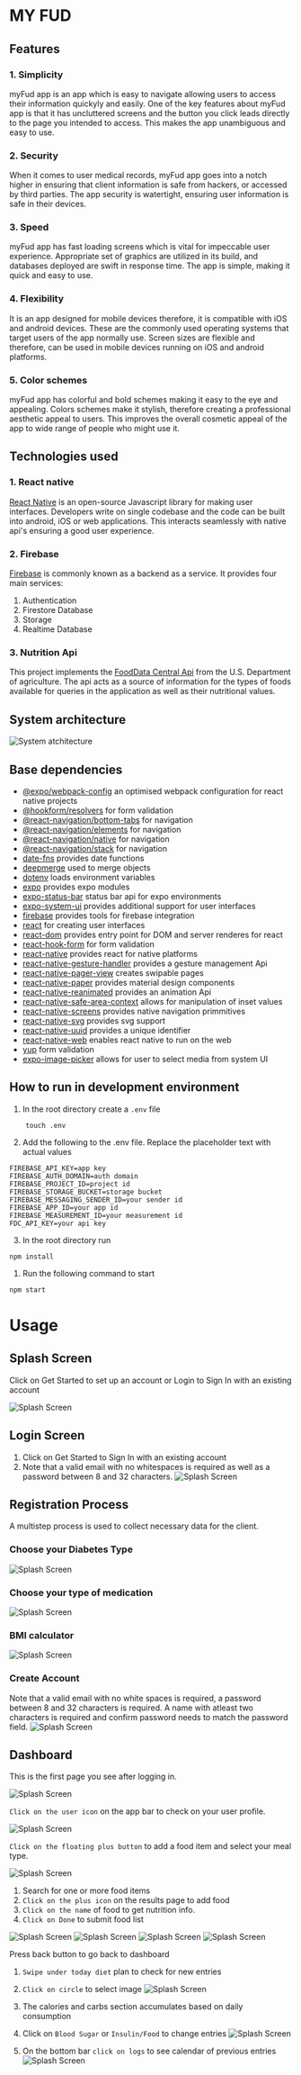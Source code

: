# MY FUD

## Features

### 1. Simplicity
myFud app is an app which is easy to navigate allowing users to access their information quickyly and easily. One of the key features about myFud app is that it has uncluttered screens and the button you click leads directly to the page you intended to access. This makes the app unambiguous and easy to use. 
### 2. Security
When it comes to user medical records, myFud app goes into a notch higher in ensuring that client information is safe from hackers, or accessed by third parties. The app security is watertight, ensuring user information is safe in their devices. 
### 3. Speed
myFud app has fast loading screens which is vital for impeccable user experience. Appropriate set of graphics are utilized in its build, and databases deployed are swift in response time. The app is simple, making it quick and easy to use. 
### 4. Flexibility
It is an app designed for mobile devices therefore, it is compatible with iOS and android devices. These are the commonly used operating systems that target users of the app normally use. Screen sizes are flexible and therefore, can be used in mobile devices running on iOS and android platforms. 
### 5. Color schemes
myFud app has colorful and bold schemes making it easy to the eye and appealing. Colors schemes make it stylish, therefore creating a professional aesthetic appeal to users. This improves the overall cosmetic appeal of the app to wide range of people who might use it. 

## Technologies used

### 1. React native 

[React Native](https://reactnative.dev/) is an open-source Javascript library for making user interfaces. Developers write on single codebase and the code can be built into android, iOS or web applications. This interacts seamlessly with native api's ensuring a good user experience.  

### 2. Firebase 

[Firebase](https://firebase.google.com/) is commonly known as a backend as a service. It provides four main services:
1. Authentication
2. Firestore Database
3. Storage 
4. Realtime Database

### 3. Nutrition Api

This project implements the [FoodData Central Api](https://fdc.nal.usda.gov/api-guide.html) from the U.S. Department of agriculture. The api acts as a source of information for the types of foods available for queries in the application as well as their nutritional values.

## System architecture
![System atchitecture](./docs/architecture.png)
## Base dependencies

- [@expo/webpack-config](https://www.npmjs.com/package/@expo/webpack-config) an optimised webpack configuration for react native projects
- [@hookform/resolvers](https://www.npmjs.com/package/@hookform/resolvers) for form validation
- [@react-navigation/bottom-tabs](https://www.npmjs.com/package/@react-navigation/bottom-tabs) for navigation
- [@react-navigation/elements](https://www.npmjs.com/package/@react-navigation/elements) for navigation
- [@react-navigation/native](https://www.npmjs.com/package/@react-navigation/native) for navigation
- [@react-navigation/stack](https://www.npmjs.com/package/@react-navigation/stack) for navigation
- [date-fns](https://www.npmjs.com/package/date-fns) provides date functions
- [deepmerge](https://www.npmjs.com/package/deepmerge) used to merge objects
- [dotenv](https://www.npmjs.com/package/dotenv) loads environment variables 
- [expo](https://www.npmjs.com/package/expo) provides expo modules
- [expo-status-bar](https://www.npmjs.com/package/expo-status-bar) status bar api for expo environments
- [expo-system-ui](https://www.npmjs.com/package/expo-system-ui) provides additional support for user interfaces
- [firebase](https://www.npmjs.com/package/firebase) provides tools for firebase integration
- [react](https://www.npmjs.com/package/react) for creating user interfaces
- [react-dom](https://www.npmjs.com/package/react-dom) provides entry point for DOM and server renderes for react
- [react-hook-form](https://www.npmjs.com/package/react-hook-form) for form validation 
- [react-native](https://www.npmjs.com/package/react-native) provides react for native platforms
- [react-native-gesture-handler](https://www.npmjs.com/package/react-native-gesture-handler) provides a gesture management Api
- [react-native-pager-view](https://www.npmjs.com/package/react-native-pager-view) creates swipable pages
- [react-native-paper](https://www.npmjs.com/package/react-native-paper) provides material design components
- [react-native-reanimated](https://www.npmjs.com/package/react-native-reanimated) provides an animation Api
- [react-native-safe-area-context](https://www.npmjs.com/package/react-native-safe-area-context) allows for manipulation of inset values
- [react-native-screens](https://www.npmjs.com/package/react-native-screens) provides native navigation primmitives
- [react-native-svg](https://www.npmjs.com/package/react-native-svg) provides svg support
- [react-native-uuid](https://www.npmjs.com/package/react-native-uuid) provides a unique identifier
- [react-native-web](https://www.npmjs.com/package/react-native-web) enables react native to run on the web
- [yup](https://www.npmjs.com/package/yup) form validation
- [expo-image-picker](https://www.npmjs.com/package/expo-image-picker) allows for user to select media from system UI

## How to run in development environment

1. In the root directory create a `.env` file

```
    touch .env
```

2. Add the following to the .env file. Replace the placeholder text with actual values

```
FIREBASE_API_KEY=app key
FIREBASE_AUTH_DOMAIN=auth domain
FIREBASE_PROJECT_ID=project id
FIREBASE_STORAGE_BUCKET=storage bucket
FIREBASE_MESSAGING_SENDER_ID=your sender id
FIREBASE_APP_ID=your app id
FIREBASE_MEASUREMENT_ID=your measurement id
FDC_API_KEY=your api key

```
3. In the root directory run

```
npm install
```

1. Run the following command to start

```
npm start
```

# Usage

## Splash Screen
Click on Get Started to set up an account or Login to Sign In with an existing account 

![Splash Screen](./docs/splash.jpg)

## Login Screen
1. Click on Get Started to Sign In with an existing account 
2. Note that a valid email with no whitespaces is required as well as a password between 8 and 32 characters.
![Splash Screen](./docs/login.jpg)

## Registration Process
A multistep process is used to collect necessary data for the client.

### Choose your Diabetes Type
![Splash Screen](./docs/type.jpg)
### Choose your type of medication
![Splash Screen](./docs/medication.jpg)

### BMI calculator
![Splash Screen](./docs/bmi.jpg)
### Create Account
Note that a valid email with no white spaces is required, a password between 8 and 32 characters is required. A name with atleast two characters is required and confirm password needs to match the password field.
![Splash Screen](./docs/create.jpg)

## Dashboard
This is the first page you see after logging in.

![Splash Screen](./docs/dashboard.jpg)

`Click on the user icon` on the app bar to check on your user profile.

![Splash Screen](./docs/profile.jpg)

`Click on the floating plus button` to add a food item and select your meal type.

![Splash Screen](./docs/mealtype.jpg)

1. Search for one or more food items
2. `Click on the plus icon` on the results page to add food
3. `Click on the name` of food to get nutrition info.
4. `Click on Done` to submit food list

![Splash Screen](./docs/search1.jpg)
![Splash Screen](./docs/search2.jpg)
![Splash Screen](./docs/search3.jpg)
![Splash Screen](./docs/search4.jpg)

Press back button to go back to dashboard

1. `Swipe under today diet` plan to check for new entries
2. `Click on circle` to select image
![Splash Screen](./docs/card.jpeg)

3. The calories and carbs section accumulates based on daily consumption
4.  Click on `Blood Sugar` or `Insulin/Food` to change entries 
![Splash Screen](./docs/vitals.jpeg)

3.  On the bottom bar `click on logs` to see calendar of previous entries
![Splash Screen](./docs/logbook.jpg)


